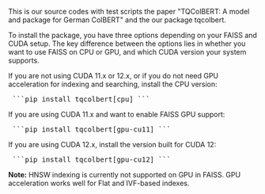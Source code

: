 This is our source codes with test scripts the paper "TQColBERT: A model and package for German ColBERT" and the our package tqcolbert.

To install the package, you have three options depending on your FAISS and CUDA setup. The key difference between the options lies in whether you want to use FAISS on CPU or GPU, and which CUDA version your system supports.

If you are not using CUDA 11.x or 12.x, or if you do not need GPU acceleration for indexing and searching, install the CPU version:

<pre> ```pip install tqcolbert[cpu] ``` </pre>

If you are using CUDA 11.x and want to enable FAISS GPU support:

<pre> ```pip install tqcolbert[gpu-cu11] ``` </pre>

If you are using CUDA 12.x, install the version built for CUDA 12:

<pre> ```pip install tqcolbert[gpu-cu12] ``` </pre>

**Note:** HNSW indexing is currently not supported on GPU in FAISS. GPU acceleration works well for Flat and IVF-based indexes.
